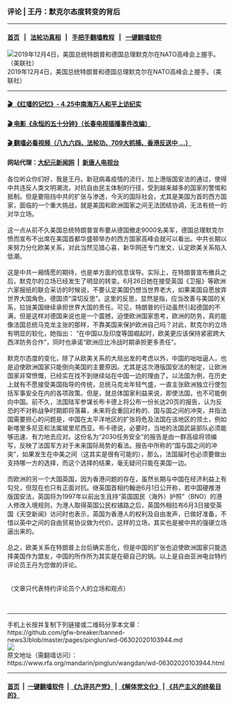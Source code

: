 ### 评论 | 王丹：默克尔态度转变的背后
------------------------

#### [首页](https://github.com/gfw-breaker/banned-news3/blob/master/README.md) &nbsp;&nbsp;|&nbsp;&nbsp; [法轮功真相](https://github.com/begood0513/basic/blob/master/README.md)  &nbsp;&nbsp;|&nbsp;&nbsp; [手把手翻墙教程](https://github.com/gfw-breaker/guides/wiki)  &nbsp;&nbsp;|&nbsp;&nbsp; [一键翻墙软件](https://github.com/gfw-breaker/nogfw/blob/master/README.md)  



<div id="headerimg">
 <img alt="2019年12月4日，美国总统特朗普和德国总理默克尔在NATO高峰会上握手。（美联社）" src="https://www.rfa.org/mandarin/pinglun/wangdan/wd-06302020103944.html/AP_19338489740355.jpg/@@images/a00f2241-0db7-4124-8b7e-f0d68f67ce9a.jpeg" title="2019年12月4日，美国总统特朗普和德国总理默克尔在NATO高峰会上握手。（美联社）"/>
 <div id="headerimgcontents">
  <div id="headerimgcaption">
   <span>
    2019年12月4日，美国总统特朗普和德国总理默克尔在NATO高峰会上握手。（美联社）
   </span>
   <!-- zoomattribute -->
  </div>
  <!-- headerimgcaption -->
 </div>
 <!-- headerimagecontents -->
</div>

<hr/>


#### [ 🎬  《红墙的记忆》- 4.25中南海万人和平上访纪实](http://141.164.39.94:10000/videos/legend/425.html)

#### [ 🎬  电影《永恒的五十分钟》（长春电视插播事件改编） ](http://141.164.39.94:10000/videos/news/ComingForYou-2.html)

#### [ 🎬  翻墙必看视频（八九六四、法轮功、709大抓捕、香港反送中 ...）](https://github.com/gfw-breaker/links/blob/master/banned.md)

#### 网站代理：[大纪元新闻网](http://167.172.10.89:10080/gb/) &nbsp;|&nbsp; [新唐人电视台](http://167.172.10.89:8808/gb/)

<div id="storytext">
 <div>
  <div class="slot_header">
  </div>
 </div>
 <p>
  各位听众你们好，我是王丹。新冠病毒疫情的流行，加上港版国安法的通过，使得中共违反人类文明潮流，对抗自由民主体制的行径，受到越来越多的国家的警惕和抵制。但是要阻挡中共的扩张与渗透，今天的国际社会，尤其是美国为首的西方国家，面临的一个重大挑战，就是美国和欧洲国家之间无法团结协调，无法有统一的对华立场。
  <br/>
  <br/>
  这一点从前不久美国总统特朗普宣布要从德国撤走9000名美军，德国总理默克尔愤而宣布不出席在美国首都华盛顿举办的西方国家高峰会就可以看出。中共长期以来努力分化欧美关系，对此当然见猎心喜，新华网还专门发文，认定欧美关系陷入低潮。
  <br/>
  <br/>
  这是中共一厢情愿的期待，也是单方面的信息误导。实际上，在特朗普宣布撤兵之后，默克尔的立场已经发生了明显的转变。6月26日她在接受英国《卫报》等欧洲六家报纸的联合采访的时候说，不要认定美国仍想当世界老大，如果美国自愿放弃世界大国角色，德国须“深切反思”。这里的反思，显然是指，应当改善与美国的关系，拉拢美国继续承担世界大国的责任。可见，特朗普的行动虽然引起德国的不满，但是这样对德国来说也是一个震撼，迫使欧洲国家思考，欧洲的防务，真的能像法国总统马克龙主张的那样，不靠美国来保护欧洲自己吗？对此，默克尔的立场有明显的软化，她指出： “在中国以及印度等国崛起时，欧美更应该保持紧密跨大西洋防务合作”，同时也承诺“欧洲应比冷战时期承担更多责任”。
  <br/>
  <br/>
  默克尔态度的变化，除了从欧美关系的大局出发的考虑以外，中国的咄咄逼人，也是迫使欧洲国家只能倒向美国的主要原因。尤其是这次港版国安法的制定，让欧洲国家非常愤慨，已经实在找不到继续站在中国一边的理由了。以法国为例，在历史上就有不愿接受美国指导的传统，总统马克龙年轻气盛，一直主张欧洲独立行使包括军事安全在内的各项政策。但是，就总体国家利益来说，即使法国，也不可能倒向中国。前不久，法国陆军参谋长布卡德上将公布一份长达20页的报告，认为反恐的不对称战争时期即将落幕，未来将会重回对称的、国与国之间的冲突，并指法国需要担心的问题是，中国在太平洋地区的扩张将危及法国在该地区的领土，例如新喀里多尼亚和法属玻里尼西亚。布卡德说，必要时，当地的法国武装部队必须能够迅速、有力地去应对。这份名为“2030任务安全”的报告是由一群高级将领编写，反映了法国军方对于未来国际局势的看法。报告中所称的“国与国之间的冲突”，如果发生在中美之间（这其实是很有可能的），那么，法国届时也必须要做出支持哪一方的选择，而这个选择的结果，毫无疑问只能在美国一边。
  <br/>
  <br/>
  而欧洲的另一个大国英国，因为香港问题的存在，虽然长期与中国在经济利益上有勾兑，但现在也只有正面对抗。继英国首相约翰逊6月1日公开称，若中国硬推港版国安法，英国将为1997年以前出生且持“英国国民（海外）护照”（BNO）的港人修改入境规则，为港人取得英国公民权铺路之后，英国外相拉布6月3日接受英国《天空新闻》访问时也表示，英国为香港人的权利及自由发声，已做好准备，不惜以英中之间的自由贸易协议做为代价。这样的立场，其实也是被中共的强硬立场逼出来的。
  <br/>
  <br/>
  总之，欧美关系在特朗普上台后确实恶化，但是中国的扩张也迫使欧洲国家只能选择美国作为盟友，中国的所作所为其实是在砸自己的锅。以上是自由亚洲电台特约评论员王丹为您做的评论。
  <br/>
  <br/>
  <br/>
  （文章只代表特约评论员个人的立场和观点）
  <br/>
  <br/>
  <br/>
 </p>
</div>

<hr/>
手机上长按并复制下列链接或二维码分享本文章：<br/>
https://github.com/gfw-breaker/banned-news3/blob/master/pages/pinglun/wd-06302020103944.md <br/>
<a href='https://github.com/gfw-breaker/banned-news3/blob/master/pages/pinglun/wd-06302020103944.md'><img src='https://github.com/gfw-breaker/banned-news3/blob/master/pages/pinglun/wd-06302020103944.md.png'/></a> <br/>
原文地址（需翻墙访问）：https://www.rfa.org/mandarin/pinglun/wangdan/wd-06302020103944.html


------------------------
#### [首页](https://github.com/gfw-breaker/banned-news3/blob/master/README.md) &nbsp;|&nbsp; [一键翻墙软件](https://github.com/gfw-breaker/nogfw/blob/master/README.md) &nbsp;| [《九评共产党》](https://github.com/gfw-breaker/9ping.md/blob/master/README.md#九评之一评共产党是什么) | [《解体党文化》](https://github.com/gfw-breaker/jtdwh.md/blob/master/README.md) | [《共产主义的终极目的》](https://github.com/gfw-breaker/gczydzjmd.md/blob/master/README.md)


<img src='http://gfw-breaker.win/banned-news3/pages/pinglun/wd-06302020103944.md' width='0px' height='0px'/>